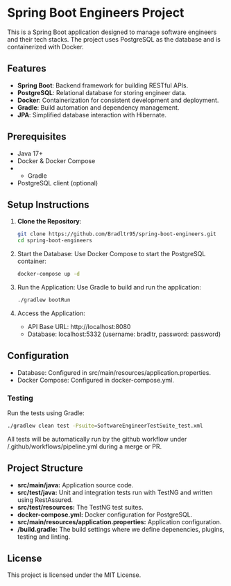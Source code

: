 # Spring Boot Engineers Project

This is a Spring Boot application designed to manage software engineers and their tech stacks. The project uses PostgreSQL as the database and is containerized with Docker.

## Features

- **Spring Boot**: Backend framework for building RESTful APIs.
- **PostgreSQL**: Relational database for storing engineer data.
- **Docker**: Containerization for consistent development and deployment.
- **Gradle**: Build automation and dependency management.
- **JPA**: Simplified database interaction with Hibernate.

## Prerequisites

- Java 17+
- Docker & Docker Compose
- - Gradle
- PostgreSQL client (optional)

## Setup Instructions

1. **Clone the Repository**:
   ```bash
   git clone https://github.com/Bradltr95/spring-boot-engineers.git
   cd spring-boot-engineers
   ```
2. Start the Database: Use Docker Compose to start the PostgreSQL container:
    ```bash
    docker-compose up -d
    ```
3. Run the Application: Use Gradle to build and run the application:
    ```bash
    ./gradlew bootRun
    ```
4. Access the Application:

   - API Base URL: http://localhost:8080
   - Database: localhost:5332 (username: bradltr, password: password)

## Configuration

- Database: Configured in src/main/resources/application.properties.
- Docker Compose: Configured in docker-compose.yml.

### Testing
Run the tests using Gradle:

```bash
./gradlew clean test -Psuite=SoftwareEngineerTestSuite_test.xml
```

All tests will be automatically run by the github workflow under /.github/workflows/pipeline.yml during a merge or PR.

## Project Structure
- **src/main/java:** Application source code.
- **src/test/java:** Unit and integration tests run with TestNG and written using RestAssured.
- **src/test/resources:** The TestNG test suites.
- **docker-compose.yml:** Docker configuration for PostgreSQL.
- **src/main/resources/application.properties:** Application configuration.
- **/build.gradle:** The build settings where we define depenencies, plugins, testing and linting.

## License
This project is licensed under the MIT License.